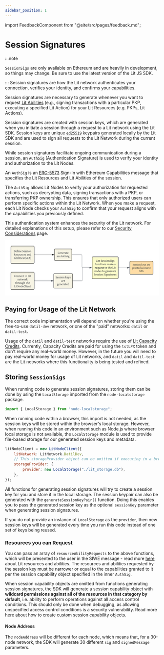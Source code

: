 ```yaml
---
sidebar_position: 1
---
```


import FeedbackComponent from "@site/src/pages/feedback.md";

# Session Signatures

:::note

`SessionSigs` are only available on Ethereum and are heavily in development, so things may change. Be sure to use the latest version of the Lit JS SDK.

:::
Session signatures are how the Lit network authenticates your connection, verifies your identity, and confirms your capabilities. 

Session signatures are necessary to generate whenever you want to request [Lit Abilities](https://v6-api-doc-lit-js-sdk.vercel.app/enums/types_src.LitAbility.html) (e.g., signing transactions with a particular PKP, executing a specified Lit Action) for your Lit Resources (e.g. PKPs, Lit Actions).

Session signatures are created with session keys, which are generated when you initiate a session through a request to a Lit network using the Lit SDK. Session keys are unique [`ed25519`](https://ed25519.cr.yp.to/) keypairs generated locally by the Lit SDK and are used to sign all requests to the Lit Network during the current session. 

While session signatures facilitate ongoing communication during a session, an `AuthSig` (Authentication Signature) is used to verify your identity and authorization to the Lit Nodes.

An `AuthSig` is an [ERC-5573](https://eips.ethereum.org/EIPS/eip-5573) Sign-In with Ethereum Capabilities message that specifies the Lit Resources and Lit Abilities of the session.

The `AuthSig` allows Lit Nodes to verify your authorization for requested actions, such as decrypting data, signing transactions with a PKP, or transferring PKP ownership. This ensures that only authorized users can perform specific actions within the Lit Network.
When you make a request, each Lit Node checks your `AuthSig` to confirm that your request aligns with the capabilities you previously defined. 

This authentication system enhances the security of the Lit network. For detailed explanations of this setup, please refer to our [Security Considerations](../security.md) page.

![Session Signatures Diagram](../../../../static/img//SessionSigs.png)

## Paying for Usage of the Lit Network

The correct code implementation will depend on whether you're using the free-to-use `datil-dev` network, or one of the "paid" networks: `datil` or `datil-test`.

Usage of the `datil` and `datil-test` networks require the use of [Lit Capacity Credits](../../../sdk/capacity-credits.md). Currently, Capacity Credits are paid for using the `tstLPX` token and don't require any real-world money. However, in the future you will need to pay real-world money for usage of Lit networks, and `datil` and `datil-test` are the Lit networks where this functionality is being tested and refined.

## Storing `SessionSigs`

When running code to generate session signatures, storing them can be done by using the `LocalStorage` imported from the `node-localstorage` package. 

```javascript
import { LocalStorage } from "node-localstorage";
```

When running code within a browser, this import is not needed, as the session keys will be stored within the browser's local storage. However, when running this code in an environment such as Node.js where browser local storage is not available, the `LocalStorage` module is used to provide file-based storage for our generated session keys and metadata. 

```javascript
litNodeClient = new LitNodeClient({
    litNetwork: LitNetwork.DatilDev,
    // This storageProvider object can be omitted if executing in a browser
    storageProvider: {
        provider: new LocalStorage("./lit_storage.db"),
    },
});
```
All functions for generating session signatures will try to create a session key for you and store it in the local storage. The session keypair can also be generated with the `generateSessionKeyPair()` function. Doing this enables you to pass the generated session key as the optional `sessionKey` parameter when generating session signatures.

If you do not provide an instance of `LocalStorage` as the `provider`, then new session keys will be generated every time you run this code instead of one set of keys being reused.

### Resources you can Request

You can pass an array of `resourceAbilityRequests` to the above functions, which will be presented to the user in the SIWE message - read more [here](resources-and-abilities) about Lit resources and abilities. The resources and abilities requested by the session key must be narrower or equal to the capabilities granted to it per the session capability object specified in the inner `AuthSig`. 

When session capability objects are omitted from functions generating session signatures, the SDK will generate a session capability object with **wildcard permissions against all of the resources in that category by default**, i.e. ability to perform operations against all access control conditions. This should only be done when debugging, as allowing unspecified access control conditions is a security vulnerability. Read more [here](capability-objects) about how to create custom session capability objects.

#### Node Address

The `nodeAddress` will be different for each node, which means that, for a 30-node network, the SDK will generate 30 different `sig` and `signedMessage` parameters.

<FeedbackComponent/>
